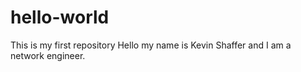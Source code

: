 # hello-world
This is my first repository
Hello my name is Kevin Shaffer and I am a network engineer.
